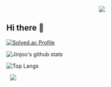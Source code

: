 <p align='center'>
    <img src="https://capsule-render.vercel.app/api?type=waving&color=FF7F50&height=300&section=header&text=Lucky%20Vicky&fontSize=90&animation=fadeIn&fontAlignY=28&desc=Welcome%20to%20jinjoo's%20Github!&descAlignY=51&descAlign=62&fontColor=ffffff"/>
</p>



## Hi there 👋

[![Solved.ac Profile](http://mazassumnida.wtf/api/v2/generate_badge?boj=enjoy2573)](https://solved.ac/enjoy2573/)

![Jinjoo's github stats](https://github-readme-stats.vercel.app/api?username=jeongjinjoo)

![Top Langs](https://github-readme-stats.vercel.app/api/top-langs/?username=jeongjinjoo&hide=jupyter%20notebook&layout=compact)



<a href="https://www.instagram.com/zzz__3z/">
    <img 
        src="http://img.shields.io/badge/-Instagram-pink?style=flat&logo=Instagram&link=https://instagram.com/alpox.dev/"
        style="height : auto; margin-left : 10px; margin-right : 10px;"/>
</a>
<!--
**jeongjinjoo/jeongjinjoo** is a ✨ _special_ ✨ repository because its `README.md` (this file) appears on your GitHub profile.

Here are some ideas to get you started:

- 🔭 I’m currently working on ...
- 🌱 I’m currently learning ...
- 👯 I’m looking to collaborate on ...
- 🤔 I’m looking for help with ...
- 💬 Ask me about ...
- 📫 How to reach me: ...
- 😄 Pronouns: ...
- ⚡ Fun fact: ...
-->
<!--
![Top Langs](https://github-readme-stats.vercel.app/api/top-langs/?username=jeongjinjoo&layout=compact)

![Anurag's GitHub stats](https://github-readme-stats.vercel.app/api?username=jeongjinjoo&show_icons=true&theme=radical)
-->
